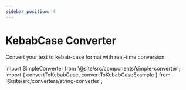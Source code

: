 ```yaml
---
sidebar_position: 4
---
```


# KebabCase Converter

Convert your text to kebab-case format with real-time conversion.

import SimpleConverter from '@site/src/components/simple-converter';
import { convertToKebabCase, convertToKebabCaseExample } from '@site/src/converters/string-converter';

<SimpleConverter
  conversion={convertToKebabCase}
  placeholder="Enter text to convert to kebab-case..."
  language="text"
  exampleInput={convertToKebabCaseExample.input}
  showPreview={true}
  previewMode="inline"
/>

